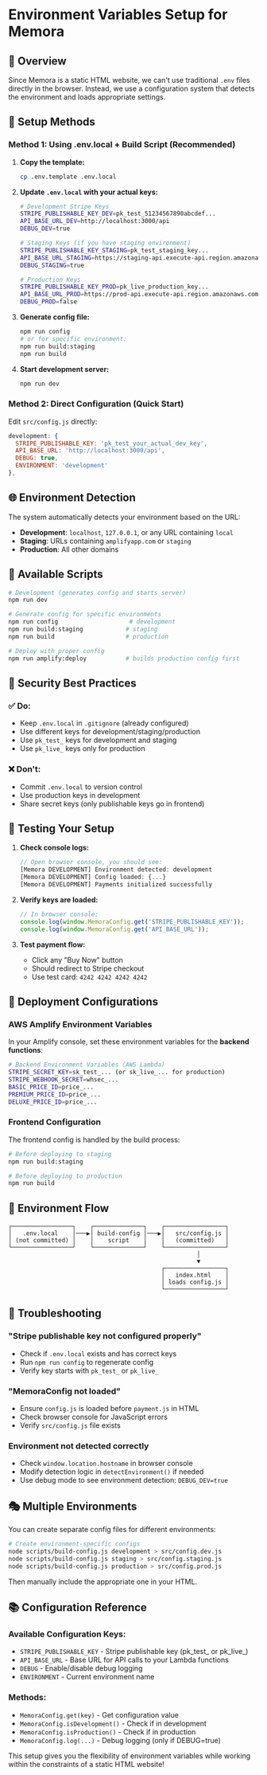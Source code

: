 # Environment Variables Setup for Memora

## 🎯 Overview

Since Memora is a static HTML website, we can't use traditional `.env` files directly in the browser. Instead, we use a configuration system that detects the environment and loads appropriate settings.

## 🔧 Setup Methods

### Method 1: Using .env.local + Build Script (Recommended)

1. **Copy the template:**
   ```bash
   cp .env.template .env.local
   ```

2. **Update `.env.local` with your actual keys:**
   ```bash
   # Development Stripe Keys
   STRIPE_PUBLISHABLE_KEY_DEV=pk_test_51234567890abcdef...
   API_BASE_URL_DEV=http://localhost:3000/api
   DEBUG_DEV=true

   # Staging Keys (if you have staging environment)
   STRIPE_PUBLISHABLE_KEY_STAGING=pk_test_staging_key...
   API_BASE_URL_STAGING=https://staging-api.execute-api.region.amazonaws.com/dev/api
   DEBUG_STAGING=true

   # Production Keys
   STRIPE_PUBLISHABLE_KEY_PROD=pk_live_production_key...
   API_BASE_URL_PROD=https://prod-api.execute-api.region.amazonaws.com/prod/api
   DEBUG_PROD=false
   ```

3. **Generate config file:**
   ```bash
   npm run config
   # or for specific environment:
   npm run build:staging
   npm run build
   ```

4. **Start development server:**
   ```bash
   npm run dev
   ```

### Method 2: Direct Configuration (Quick Start)

Edit `src/config.js` directly:

```javascript
development: {
  STRIPE_PUBLISHABLE_KEY: 'pk_test_your_actual_dev_key',
  API_BASE_URL: 'http://localhost:3000/api',
  DEBUG: true,
  ENVIRONMENT: 'development'
},
```

## 🌐 Environment Detection

The system automatically detects your environment based on the URL:

- **Development**: `localhost`, `127.0.0.1`, or any URL containing `local`
- **Staging**: URLs containing `amplifyapp.com` or `staging`
- **Production**: All other domains

## 📝 Available Scripts

```bash
# Development (generates config and starts server)
npm run dev

# Generate config for specific environments
npm run config                    # development
npm run build:staging            # staging
npm run build                    # production

# Deploy with proper config
npm run amplify:deploy           # builds production config first
```

## 🔐 Security Best Practices

### ✅ Do:
- Keep `.env.local` in `.gitignore` (already configured)
- Use different keys for development/staging/production
- Use `pk_test_` keys for development and staging
- Use `pk_live_` keys only for production

### ❌ Don't:
- Commit `.env.local` to version control
- Use production keys in development
- Share secret keys (only publishable keys go in frontend)

## 🧪 Testing Your Setup

1. **Check console logs:**
   ```javascript
   // Open browser console, you should see:
   [Memora DEVELOPMENT] Environment detected: development
   [Memora DEVELOPMENT] Config loaded: {...}
   [Memora DEVELOPMENT] Payments initialized successfully
   ```

2. **Verify keys are loaded:**
   ```javascript
   // In browser console:
   console.log(window.MemoraConfig.get('STRIPE_PUBLISHABLE_KEY'));
   console.log(window.MemoraConfig.get('API_BASE_URL'));
   ```

3. **Test payment flow:**
   - Click any "Buy Now" button
   - Should redirect to Stripe checkout
   - Use test card: `4242 4242 4242 4242`

## 🚀 Deployment Configurations

### AWS Amplify Environment Variables

In your Amplify console, set these environment variables for the **backend functions**:

```bash
# Backend Environment Variables (AWS Lambda)
STRIPE_SECRET_KEY=sk_test_... (or sk_live_... for production)
STRIPE_WEBHOOK_SECRET=whsec_...
BASIC_PRICE_ID=price_...
PREMIUM_PRICE_ID=price_...
DELUXE_PRICE_ID=price_...
```

### Frontend Configuration

The frontend config is handled by the build process:

```bash
# Before deploying to staging
npm run build:staging

# Before deploying to production  
npm run build
```

## 🔄 Environment Flow

```
┌─────────────────┐    ┌──────────────┐    ┌─────────────────┐
│   .env.local    │───▶│ build-config │───▶│   src/config.js │
│ (not committed) │    │    script    │    │   (committed)   │
└─────────────────┘    └──────────────┘    └─────────────────┘
                                                     │
                                                     ▼
                                           ┌─────────────────┐
                                           │   index.html    │
                                           │ loads config.js │
                                           └─────────────────┘
```

## 🐛 Troubleshooting

### "Stripe publishable key not configured properly"
- Check if `.env.local` exists and has correct keys
- Run `npm run config` to regenerate config
- Verify key starts with `pk_test_` or `pk_live_`

### "MemoraConfig not loaded"
- Ensure `config.js` is loaded before `payment.js` in HTML
- Check browser console for JavaScript errors
- Verify `src/config.js` file exists

### Environment not detected correctly
- Check `window.location.hostname` in browser console
- Modify detection logic in `detectEnvironment()` if needed
- Use debug mode to see environment detection: `DEBUG_DEV=true`

## 🎭 Multiple Environments

You can create separate config files for different environments:

```bash
# Create environment-specific configs
node scripts/build-config.js development > src/config.dev.js
node scripts/build-config.js staging > src/config.staging.js
node scripts/build-config.js production > src/config.prod.js
```

Then manually include the appropriate one in your HTML.

## 📚 Configuration Reference

### Available Configuration Keys:
- `STRIPE_PUBLISHABLE_KEY` - Stripe publishable key (pk_test_ or pk_live_)
- `API_BASE_URL` - Base URL for API calls to your Lambda functions
- `DEBUG` - Enable/disable debug logging
- `ENVIRONMENT` - Current environment name

### Methods:
- `MemoraConfig.get(key)` - Get configuration value
- `MemoraConfig.isDevelopment()` - Check if in development
- `MemoraConfig.isProduction()` - Check if in production  
- `MemoraConfig.log(...)` - Debug logging (only if DEBUG=true)

This setup gives you the flexibility of environment variables while working within the constraints of a static HTML website!
